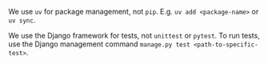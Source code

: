 We use `uv` for package management, not `pip`. E.g. `uv add <package-name>` or `uv sync`.

We use the Django framework for tests, not `unittest` or `pytest`. To run tests, use the Django management command `manage.py test <path-to-specific-test>`.
